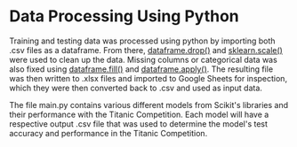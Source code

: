 # Data Processing Using Python

Training and testing data was processed using python by importing both .csv files as a dataframe. From there, [dataframe.drop()](https://pandas.pydata.org/docs/reference/api/pandas.DataFrame.drop.html) and [sklearn.scale()](https://scikit-learn.org/stable/modules/generated/sklearn.preprocessing.scale.html) were used to clean up the data. Missing columns or categorical data was also fixed using [dataframe.fill()](https://pandas.pydata.org/docs/reference/api/pandas.DataFrame.fillna.html) and [dataframe.apply()](https://pandas.pydata.org/docs/reference/api/pandas.DataFrame.apply.html). The resulting file was then written to .xlsx files and imported to Google Sheets for inspection, which they were then converted back to .csv and used as input data.

The file main.py contains various different models from Scikit's libraries and their performance with the Titanic Competition. Each model will have a respective output .csv file that was used to determine the model's test accuracy and performance in the Titanic Competition. 
